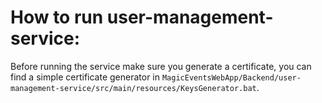 # How to run user-management-service:
Before running the service make sure you generate a certificate, you can find a simple certificate generator in `MagicEventsWebApp/Backend/user-management-service/src/main/resources/KeysGenerator.bat`.